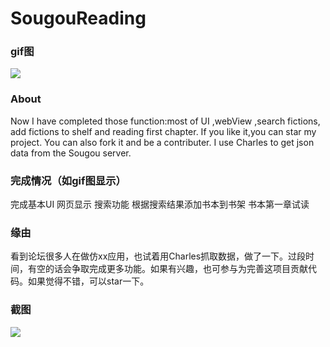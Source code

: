 # SougouReading
### gif图
![](https://github.com/YinTokey/Algorithm-by-Swift/blob/master/%E9%A1%B9%E7%9B%AE/%E4%BB%BF%E6%90%9C%E7%8B%97%E9%98%85%E8%AF%BB.gif?raw=true)

### About
Now I have completed those function:most of UI ,webView ,search fictions, add fictions to shelf and reading first chapter.
If you like it,you can star my project. You can also fork it and be a contributer. I use Charles to get json data from the Sougou server.


### 完成情况（如gif图显示）
完成基本UI
网页显示
搜索功能
根据搜索结果添加书本到书架
书本第一章试读
### 缘由
看到论坛很多人在做仿xx应用，也试着用Charles抓取数据，做了一下。过段时间，有空的话会争取完成更多功能。如果有兴趣，也可参与为完善这项目贡献代码。如果觉得不错，可以star一下。
### 截图
![](https://github.com/YinTokey/Algorithm-by-Swift/blob/master/%E9%A1%B9%E7%9B%AE/sougou.png?raw=true)
